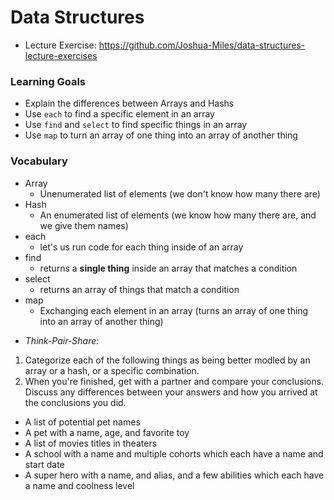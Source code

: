 # Data Structures
* Lecture Exercise: <https://github.com/Joshua-Miles/data-structures-lecture-exercises>

### Learning Goals

- Explain the differences between Arrays and Hashs 
- Use `each` to find a specific element in an array
- Use `find` and  `select` to find specific things in an array
- Use `map` to turn an array of one thing into an array of another thing


### Vocabulary
* Array
    * Unenumerated list of elements (we don't know how many there are)
* Hash
    * An enumerated list of elements (we know how many there are, and we give them names)
* each
    * let's us run code for each thing inside of an array
* find
    * returns a **single thing** inside an array that matches a condition
* select
    * returns an array of things that match a condition
* map
    * Exchanging each element in an array (turns an array of one thing into an array of another thing)

- *Think-Pair-Share:* 

1. Categorize each of the following things as being better modled by an array or a hash, or a specific combination.
2. When you're finished, get with a partner and compare your conclusions. Discuss any differences between your answers and how you arrived at the conclusions you did.

* A list of potential pet names
* A pet with a name, age, and favorite toy 
* A list of movies titles in theaters
* A school with a name and multiple cohorts which each have a name and start date
* A super hero with a name, and alias, and a few abilities which each have a name and coolness level